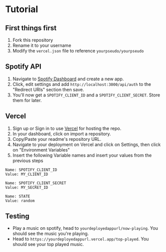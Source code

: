# Tutorial

## First things first

1. Fork this repository
2. Rename it to your username
3. Modify the `vercel.json` file to reference `yourpseudo/yourpseudo`

## Spotify API

1. Navigate to [Spotify Dashboard](https://developer.spotify.com/dashboard/) and create a new app.
2. Click, edit settings and add `http://localhost:3000/api/auth` to the "Redirect URIs" section then save.
3. You'll now get a `SPOTIFY_CLIENT_ID` and a `SPOTIFY_CLIENT_SECRET`. Store them for later.

## Vercel

1. Sign up or Sign in to use [Vercel](https://vercel.com/) for hosting the repo.
2. In your dashboard, click on import a repository.
3. Copy/Paste your readme's repository URL.
4. Navigate to your deployment on Vercel and click on Settings, then click on "Environment Variables"
5. Insert the following Variable names and insert your values from the previous steps

```
Name: SPOTIFY_CLIENT_ID
Value: MY_CLIENT_ID

Name: SPOTIFY_CLIENT_SECRET
Value: MY_SECRET_ID

Name: STATE
Value: random
```
## Testing

- Play a music on spotify, head to `yourdeployedappurl/now-playing`. You should see the music you're playing.
- Head to `https://yourdeployedappurl.vercel.app/top-played`. You should see your top played music.
